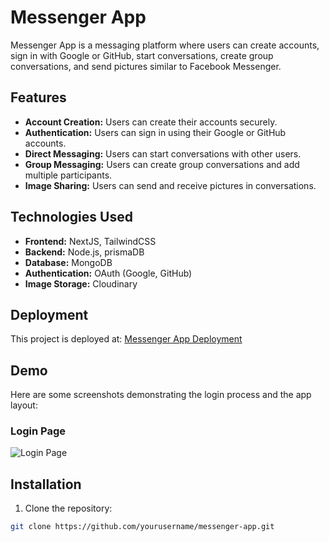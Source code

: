 # Messenger App

Messenger App is a messaging platform where users can create accounts, sign in with Google or GitHub, start conversations, create group conversations, and send pictures similar to Facebook Messenger.

## Features

- **Account Creation:** Users can create their accounts securely.
- **Authentication:** Users can sign in using their Google or GitHub accounts.
- **Direct Messaging:** Users can start conversations with other users.
- **Group Messaging:** Users can create group conversations and add multiple participants.
- **Image Sharing:** Users can send and receive pictures in conversations.

## Technologies Used

- **Frontend:** NextJS, TailwindCSS
- **Backend:** Node.js, prismaDB
- **Database:** MongoDB
- **Authentication:** OAuth (Google, GitHub)
- **Image Storage:** Cloudinary

## Deployment

This project is deployed at: [Messenger App Deployment](https://messenger-app-black.vercel.app/)

## Demo

Here are some screenshots demonstrating the login process and the app layout:

### Login Page

![
Login Page
](public/images/demo/1.png)

## Installation

1. Clone the repository:

```bash
git clone https://github.com/yourusername/messenger-app.git
```
